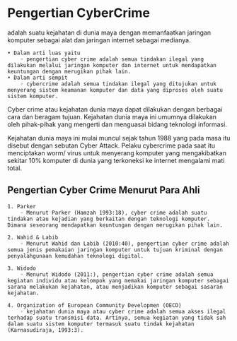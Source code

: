 # Pengertian CyberCrime

adalah suatu kejahatan di dunia maya dengan memanfaatkan jaringan komputer sebagai alat dan jaringan internet sebagai medianya.

    • Dalam arti luas yaitu
        ◦ pengertian cyber crime adalah semua tindakan ilegal yang dilakukan melalui jaringan komputer dan internet untuk mendapatkan keuntungan dengan merugikan pihak lain.
    • Dalam arti sempit
        ◦ cybercrime adalah semua tindakan ilegal yang ditujukan untuk menyerang sistem keamanan komputer dan data yang diproses oleh suatu sistem komputer.
        
Cyber crime atau kejahatan dunia maya dapat dilakukan dengan berbagai cara dan beragam tujuan. Kejahatan dunia maya ini umumnya dilakukan oleh pihak-pihak yang mengerti dan menguasai bidang teknologi informasi.

Kejahatan dunia maya ini mulai muncul sejak tahun 1988 yang pada masa itu disebut dengan sebutan Cyber Attack. Pelaku cybercrime pada saat itu menciptakan worm/ virus untuk menyerang komputer yang mengakibatkan sekitar 10% komputer di dunia yang terkoneksi ke internet mengalami mati total.

## Pengertian Cyber Crime Menurut Para Ahli

    1. Parker
        ◦ Menurut Parker (Hamzah 1993:18), cyber crime adalah suatu tindakan atau kejadian yang berkaitan dengan teknologi komputer. Dimana seseorang mendapatkan keuntungan dengan merugikan pihak lain.

    2. Wahid & Labib
        ◦ Menurut Wahid dan Labib (2010:40), pengertian cyber crime adalah semua jenis pemakaian jaringan komputer untuk tujuan kriminal dengan penyalahgunaan kemudahan teknologi digital.

    3. Widodo
        ◦ Menurut Widodo (2011:), pengertian cyber crime adalah semua kegiatan individu atau kelompok yang memakai jaringan komputer sebagai sarana melakukan kejahatan, atau menjadikan komputer sebagai sasaran kejahatan.

    4. Organization of European Community Developmen (OECD)
        ◦ kejahatan dunia maya atau cyber crime adalah semua akses ilegal terhadap suatu transmisi data. Artinya, semua kegiatan yang tidak sah dalam suatu sistem komputer termasuk suatu tindak kejahatan (Karnasudiraja, 1993:3).
